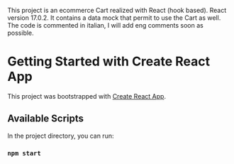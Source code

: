 This project is an ecommerce Cart realized with React (hook based). React version 17.0.2.
It contains a data mock that permit to use the Cart as well.
The code is commented in italian, I will add eng comments soon as possible.

# Getting Started with Create React App

This project was bootstrapped with [Create React App](https://github.com/facebook/create-react-app).

## Available Scripts

In the project directory, you can run:

### `npm start`
